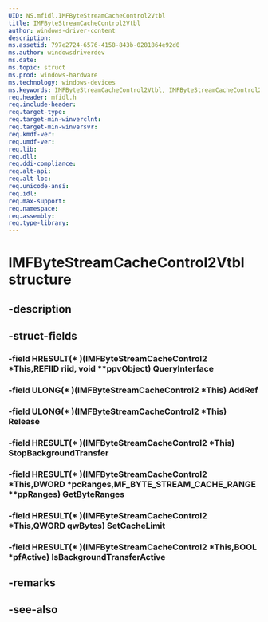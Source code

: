 ```yaml
---
UID: NS.mfidl.IMFByteStreamCacheControl2Vtbl
title: IMFByteStreamCacheControl2Vtbl
author: windows-driver-content
description: 
ms.assetid: 797e2724-6576-4158-843b-0281864e92d0
ms.author: windowsdriverdev
ms.date: 
ms.topic: struct
ms.prod: windows-hardware
ms.technology: windows-devices
ms.keywords: IMFByteStreamCacheControl2Vtbl, IMFByteStreamCacheControl2Vtbl
req.header: mfidl.h
req.include-header:
req.target-type:
req.target-min-winverclnt:
req.target-min-winversvr:
req.kmdf-ver:
req.umdf-ver:
req.lib:
req.dll:
req.ddi-compliance:
req.alt-api:
req.alt-loc:
req.unicode-ansi:
req.idl:
req.max-support:
req.namespace:
req.assembly:
req.type-library:
---
```


# IMFByteStreamCacheControl2Vtbl structure

## -description



## -struct-fields

### -field HRESULT(* )(IMFByteStreamCacheControl2 *This,REFIID riid, void **ppvObject) QueryInterface			
 	
### -field ULONG(* )(IMFByteStreamCacheControl2 *This) AddRef			
 	
### -field ULONG(* )(IMFByteStreamCacheControl2 *This) Release			
 	
### -field HRESULT(* )(IMFByteStreamCacheControl2 *This) StopBackgroundTransfer			
 	
### -field HRESULT(* )(IMFByteStreamCacheControl2 *This,DWORD *pcRanges,MF_BYTE_STREAM_CACHE_RANGE **ppRanges) GetByteRanges			
 	
### -field HRESULT(* )(IMFByteStreamCacheControl2 *This,QWORD qwBytes) SetCacheLimit			
 	
### -field HRESULT(* )(IMFByteStreamCacheControl2 *This,BOOL *pfActive) IsBackgroundTransferActive			
 	
## -remarks

## -see-also